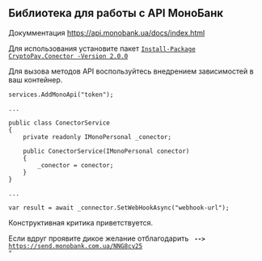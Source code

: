 ## Библиотека для работы с API МоноБанк
Докумментация https://api.monobank.ua/docs/index.html

Для использования установите пакет <code>[Install-Package CryptoPay.Conector -Version 2.0.0](https://www.nuget.org/packages/Mono.Api.Connector/)</code>

Для вызова методов API воспользуйтесь внедрением зависимостей в ваш контейнер.
```
services.AddMonoApi("token"); 

...

public class ConectorService
{
    private readonly IMonoPersonal _conector;

    public ConectorService(IMonoPersonal conector)
    {
        _conector = conector;
    }
}

...

var result = await _connector.SetWebHookAsync("webhook-url");
```

Конструктивная критика приветствуется.


Если вдруг проявите дикое желание отблагодарить <code> <b>--></b> https://send.monobank.com.ua/NNG8cy25 "</code>
